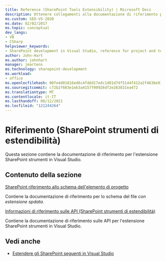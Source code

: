 ```yaml
---
title: Reference (SharePoint Tools Extensibility) | Microsoft Docs
description: Ottenere collegamenti alla documentazione di riferimento per l'estensione degli strumenti SharePoint in Visual Studio, che SharePoint riferimento allo schema dell'elemento di progetto e informazioni di riferimento sulle API.
ms.custom: SEO-VS-2020
ms.date: 02/02/2017
ms.topic: conceptual
dev_langs:
- VB
- CSharp
helpviewer_keywords:
- SharePoint development in Visual Studio, reference for project and tools extensibility
author: John-Hart
ms.author: johnhart
manager: jmartens
ms.technology: sharepoint-development
ms.workload:
- office
ms.openlocfilehash: 00fe4d01816ed6c4fddd17edc1d01d74f5144f412a2f4636e91d1c8619b80f34
ms.sourcegitcommit: c72b2f603e1eb3a4157f00926df2e263831ea472
ms.translationtype: MT
ms.contentlocale: it-IT
ms.lasthandoff: 08/12/2021
ms.locfileid: "121244264"
---
```

# <a name="reference-sharepoint-tools-extensibility"></a>Riferimento (SharePoint strumenti di estendibilità)

Questa sezione contiene la documentazione di riferimento per l'estensione SharePoint strumenti in Visual Studio.

## <a name="in-this-section"></a>Contenuto della sezione

[SharePoint riferimento allo schema dell'elemento di progetto](../sharepoint/sharepoint-project-item-schema-reference.md)

Contiene la documentazione di riferimento per lo schema del file *con estensione spdata.*

[Informazioni di riferimento sulle API &#40;SharePoint strumenti di estendibilità&#41;](../sharepoint/api-reference-sharepoint-tools-extensibility.md)

Contiene la documentazione di riferimento sulle API per l'estensione SharePoint strumenti in Visual Studio.

## <a name="see-also"></a>Vedi anche

- [Estendere gli SharePoint seguenti in Visual Studio](../sharepoint/extending-the-sharepoint-tools-in-visual-studio.md)
